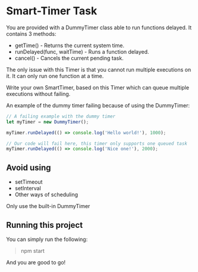 # Smart-Timer Task
You are provided with a DummyTimer class able to run functions delayed. It contains 3 methods:

- getTime() - Returns the current system time.
- runDelayed(func, waitTime) - Runs a function delayed.
- cancel() - Cancels the current pending task.

The only issue with this Timer is that you cannot run multiple executions on it. It can only run one function at a time.

Write your own SmartTimer, based on this Timer which can queue multiple executions without failing.

An example of the dummy timer failing because of using the DummyTimer:

```typescript
// A failing example with the dummy timer
let myTimer = new DummyTimer();

myTimer.runDelayed(() => console.log('Hello world!'), 1000);

// Our code will fail here, this timer only supports one queued task
myTimer.runDelayed(() => console.log('Nice one!'), 2000);
```

## Avoid using
- setTimeout
- setInterval
- Other ways of scheduling

Only use the built-in DummyTimer

## Running this project
You can simply run the following:
> npm start

And you are good to go!